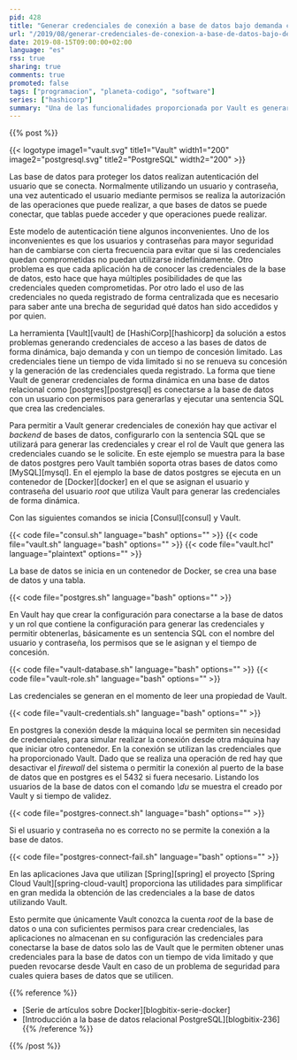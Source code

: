 ```yaml
---
pid: 428
title: "Generar credenciales de conexión a base de datos bajo demanda con Vault"
url: "/2019/08/generar-credenciales-de-conexion-a-base-de-datos-bajo-demanda-con-vault/"
date: 2019-08-15T09:00:00+02:00
language: "es"
rss: true
sharing: true
comments: true
promoted: false
tags: ["programacion", "planeta-codigo", "software"]
series: ["hashicorp"]
summary: "Una de las funcionalidades proporcionada por Vault es generar credenciales dinámicas para la conexión a bases de datos. Generar las credenciales de forma dinámica proporciona varios beneficios: no hay unas credenciales que usen las aplicaciones que tengan un tiempo de vida indefinido, las aplicaciones no necesitan guardar en su configuración las credenciales, las credenciales se rotan de forma automática y los permisos para obtenerlas se pueden revocar de forma centralizada con Vault para cuales quiera bases de datos que se utilicen. Soporta las bases de datos más populares entre ellas postgres."
---
```


{{% post %}}

{{< logotype image1="vault.svg" title1="Vault" width1="200" image2="postgresql.svg" title2="PostgreSQL" width2="200" >}}

Las base de datos para proteger los datos realizan autenticación del usuario que se conecta. Normalmente utilizando un usuario y contraseña, una vez autenticado el usuario mediante permisos se realiza la autorización de las operaciones que puede realizar, a que bases de datos se puede conectar, que tablas puede acceder y que operaciones puede realizar.

Este modelo de autenticación tiene algunos inconvenientes. Uno de los inconvenientes es que los usuarios y contraseñas para mayor seguridad han de cambiarse con cierta frecuencia para evitar que si las credenciales quedan comprometidas no puedan utilizarse indefinidamente. Otro problema es que cada aplicación ha de conocer las credenciales de la base de datos, esto hace que haya múltiples posibilidades de que las credenciales queden comprometidas. Por otro lado el uso de las credenciales no queda registrado de forma centralizada que es necesario para saber ante una brecha de seguridad qué datos han sido accedidos y por quien.

La herramienta [Vault][vault] de [HashiCorp][hashicorp] da solución a estos problemas generando credenciales de acceso a las bases de datos de forma dinámica, bajo demanda y con un tiempo de concesión limitado. Las credenciales tiene un tiempo de vida limitado si no se renueva su concesión y la generación de las credenciales queda registrado. La forma que tiene Vault de generar credenciales de forma dinámica en una base de datos relacional como [postgres][postgresql] es conectarse a la base de datos con un usuario con permisos para generarlas y ejecutar una sentencia SQL que crea las credenciales.

Para permitir a Vault generar credenciales de conexión hay que activar el _backend_ de bases de datos, configurarlo con la sentencia SQL que se utilizará para generar las credenciales y crear el rol de Vault que genera las credenciales cuando se le solicite. En este ejemplo se muestra para la base de datos postgres pero Vault también soporta otras bases de datos como [MySQL][mysql]. En el ejemplo la base de datos postgres se ejecuta en un contenedor de [Docker][docker] en el que se asignan el usuario y contraseña del usuario _root_ que utiliza Vault para generar las credenciales de forma dinámica.

Con las siguientes comandos se inicia [Consul][consul] y Vault. 

{{< code file="consul.sh" language="bash" options="" >}}
{{< code file="vault.sh" language="bash" options="" >}}
{{< code file="vault.hcl" language="plaintext" options="" >}}

La base de datos se inicia en un contenedor de Docker, se crea una base de datos y una tabla.

{{< code file="postgres.sh" language="bash" options="" >}}

En Vault hay que crear la configuración para conectarse a la base de datos y un rol que contiene la configuración para generar las credenciales y permitir obtenerlas, básicamente es un sentencia SQL con el nombre del usuario y contraseña, los permisos que se le asignan y el tiempo de concesión.

{{< code file="vault-database.sh" language="bash" options="" >}}
{{< code file="vault-role.sh" language="bash" options="" >}}

Las credenciales se generan en el momento de leer una propiedad de Vault.

{{< code file="vault-credentials.sh" language="bash" options="" >}}

En postgres la conexión desde la máquina local se permiten sin necesidad de credenciales, para simular realizar la conexión desde otra máquina hay que iniciar otro contenedor. En la conexión se utilizan las credenciales que ha proporcionado Vault. Dado que se realiza una operación de red hay que desactivar el _firewall_ del sistema o permitir la conexión al puerto de la base de datos que en postgres es el 5432 si fuera necesario. Listando los usuarios de la base de datos con el comando _\du_ se muestra el creado por Vault y si tiempo de validez.

{{< code file="postgres-connect.sh" language="bash" options="" >}}

Si el usuario y contraseña no es correcto no se permite la conexión a la base de datos.

{{< code file="postgres-connect-fail.sh" language="bash" options="" >}}

En las aplicaciones Java que utilizan [Spring][spring] el proyecto [Spring Cloud Vault][spring-cloud-vault] proporciona las utilidades para simplificar en gran medida la obtención de las credenciales a la base de datos utilizando Vault.

Esto permite que únicamente Vault conozca la cuenta _root_ de la base de datos o una con suficientes permisos para crear credenciales, las aplicaciones no almacenan en su configuración las credenciales para conectarse la base de datos solo las de Vault que le permiten obtener unas credenciales para la base de datos con un tiempo de vida limitado y que pueden revocarse desde Vault en caso de un problema de seguridad para cuales quiera bases de datos que se utilicen.

{{% reference %}}

* [Serie de artículos sobre Docker][blogbitix-serie-docker]
* [Introducción a la base de datos relacional PostgreSQL][blogbitix-236]
{{% /reference %}}

{{% /post %}}
